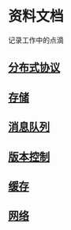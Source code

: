# 资料文档
记录工作中的点滴

## [分布式协议](分布式协议/README.md)
## [存储](存储/README.md)
## [消息队列](消息队列/README.md)
## [版本控制](版本控制/README.md)
## [缓存](缓存/README.md)
## [网络](网络/README.md)